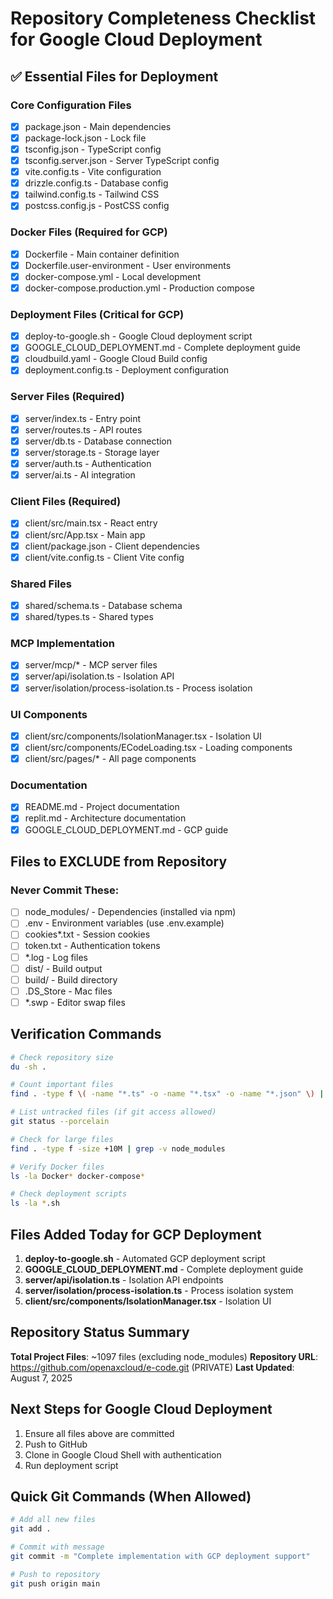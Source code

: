 # Repository Completeness Checklist for Google Cloud Deployment

## ✅ Essential Files for Deployment

### Core Configuration Files
- [x] package.json - Main dependencies
- [x] package-lock.json - Lock file
- [x] tsconfig.json - TypeScript config
- [x] tsconfig.server.json - Server TypeScript config
- [x] vite.config.ts - Vite configuration
- [x] drizzle.config.ts - Database config
- [x] tailwind.config.ts - Tailwind CSS
- [x] postcss.config.js - PostCSS config

### Docker Files (Required for GCP)
- [x] Dockerfile - Main container definition
- [x] Dockerfile.user-environment - User environments
- [x] docker-compose.yml - Local development
- [x] docker-compose.production.yml - Production compose

### Deployment Files (Critical for GCP)
- [x] deploy-to-google.sh - Google Cloud deployment script
- [x] GOOGLE_CLOUD_DEPLOYMENT.md - Complete deployment guide
- [x] cloudbuild.yaml - Google Cloud Build config
- [x] deployment.config.ts - Deployment configuration

### Server Files (Required)
- [x] server/index.ts - Entry point
- [x] server/routes.ts - API routes
- [x] server/db.ts - Database connection
- [x] server/storage.ts - Storage layer
- [x] server/auth.ts - Authentication
- [x] server/ai.ts - AI integration

### Client Files (Required)
- [x] client/src/main.tsx - React entry
- [x] client/src/App.tsx - Main app
- [x] client/package.json - Client dependencies
- [x] client/vite.config.ts - Client Vite config

### Shared Files
- [x] shared/schema.ts - Database schema
- [x] shared/types.ts - Shared types

### MCP Implementation
- [x] server/mcp/* - MCP server files
- [x] server/api/isolation.ts - Isolation API
- [x] server/isolation/process-isolation.ts - Process isolation

### UI Components
- [x] client/src/components/IsolationManager.tsx - Isolation UI
- [x] client/src/components/ECodeLoading.tsx - Loading components
- [x] client/src/pages/* - All page components

### Documentation
- [x] README.md - Project documentation
- [x] replit.md - Architecture documentation
- [x] GOOGLE_CLOUD_DEPLOYMENT.md - GCP guide

## Files to EXCLUDE from Repository

### Never Commit These:
- [ ] node_modules/ - Dependencies (installed via npm)
- [ ] .env - Environment variables (use .env.example)
- [ ] cookies*.txt - Session cookies
- [ ] token.txt - Authentication tokens
- [ ] *.log - Log files
- [ ] dist/ - Build output
- [ ] build/ - Build directory
- [ ] .DS_Store - Mac files
- [ ] *.swp - Editor swap files

## Verification Commands

```bash
# Check repository size
du -sh .

# Count important files
find . -type f \( -name "*.ts" -o -name "*.tsx" -o -name "*.json" \) | grep -v node_modules | wc -l

# List untracked files (if git access allowed)
git status --porcelain

# Check for large files
find . -type f -size +10M | grep -v node_modules

# Verify Docker files
ls -la Docker* docker-compose*

# Check deployment scripts
ls -la *.sh
```

## Files Added Today for GCP Deployment

1. **deploy-to-google.sh** - Automated GCP deployment script
2. **GOOGLE_CLOUD_DEPLOYMENT.md** - Complete deployment guide
3. **server/api/isolation.ts** - Isolation API endpoints
4. **server/isolation/process-isolation.ts** - Process isolation system
5. **client/src/components/IsolationManager.tsx** - Isolation UI

## Repository Status Summary

**Total Project Files**: ~1097 files (excluding node_modules)
**Repository URL**: https://github.com/openaxcloud/e-code.git (PRIVATE)
**Last Updated**: August 7, 2025

## Next Steps for Google Cloud Deployment

1. Ensure all files above are committed
2. Push to GitHub
3. Clone in Google Cloud Shell with authentication
4. Run deployment script

## Quick Git Commands (When Allowed)

```bash
# Add all new files
git add .

# Commit with message
git commit -m "Complete implementation with GCP deployment support"

# Push to repository
git push origin main
```